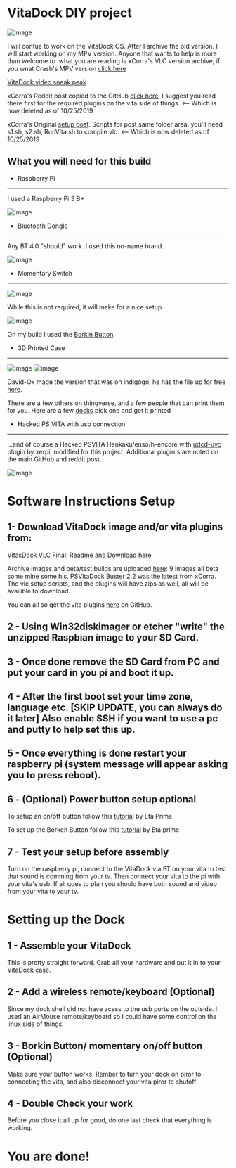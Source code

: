 # VitaDock DIY project
![image](https://github.com/CrashCortez/vitadock-setup/blob/master/icons/dock.jpg)

I will contue to work on the VitaDock OS. After I archive the old version. I will start working on my MPV version. Anyone that wants to help is more than welcome to. what you are reading is xCorra's VLC version archive, if you wnat Crash's MPV version [click here](https://github.com/CrashCortez/vitadock-mpv)

[VitaDock video sneak peak](https://www.youtube.com/watch?v=uhU4KG8FZ6s)

xCorra's Reddit post copied to the GitHub [click here](https://github.com/CrashCortez/vitadock-vlc), I suggest you read there first for the required plugins on the vita side of things. <-- Which is now deleted as of 10/25/2019

xCorra's Original [setup post](https://github.com/CrashCortez/VitaDock-DIY/tree/master/rpi%20vlc%20setup%20scripts). Scripts for post same folder area. you'll need s1.sh, s2.sh, RunVita.sh to compile vlc. <-- Which is now deleted as of 10/25/2019


What you will need for this build
------------------------------------
- Raspberry Pi
----
I used a Raspberry Pi 3 B+

![image](https://github.com/CrashCortez/vitadock-setup/blob/master/icons/pi3b+.jpg)

- Bluetooth Dongle
-----

Any BT 4.0 "should" work. I used this no-name brand.

![image](https://github.com/CrashCortez/vitadock-setup/blob/master/icons/bt%20dongle.jpg)

- Momentary Switch
-------

![image](https://github.com/CrashCortez/vitadock-setup/blob/master/icons/momentary.jpg)

While this is not required, it will make for a nice setup.

![image](https://github.com/CrashCortez/vitadock-setup/blob/master/icons/borken.jpg)

On my build I used the [Borkin Button](https://www.youtube.com/watch?v=A08IrJ3ECuA).  

- 3D Printed Case
--------
![image](https://github.com/CrashCortez/vitadock-setup/blob/master/icons/dock.jpg)
![image](https://github.com/CrashCortez/vitadock-setup/blob/master/icons/back.jpg)

David-Ox made the version that was on indigogo, he has the file up for free [here](https://www.thingiverse.com/thing:3942821).

There are a few others on thingverse, and a few people that can print them for you. Here are a few [docks](https://www.thingiverse.com/search?q=vita+raspberry+pi&dwh=875cb8a1f5323f8) pick one and get it printed

- Hacked PS VITA with usb connection
-------
...and of course a Hacked PSVITA Henkaku/enso/h-encore with [udcd-uvc](https://github.com/CrashCortez/vitadock-vlc) plugin by xerpi, modified for this project. Additional plugin's are noted on the main GitHub and reddit post.

![image](https://github.com/CrashCortez/vitadock-setup/blob/master/icons/vita.jpg)

# Software Instructions Setup


1- Download VitaDock image and/or vita plugins from:
-----
VitasDock VLC Final: [Readme](https://github.com/CrashCortez/vitadock-vlc/blob/master/release/README.md) and Download [here](https://drive.google.com/file/d/1athBPeKyaEyIVlC-bIuqu38SslV-cSaj/view?usp=drivesdk)

Archive images and beta/test builds are uploaded [here](https://drive.google.com/open?id=1oiDXRCN-kBG4QQrL1pw0TrwKVrxIPn1J): 9 images all beta some mine some his, PSVitaDock Buster 2.2 was the latest from xCorra. The vlc setup scripts, and the plugins will have zips as well, all will be availible to download.

You can all so get the vita plugins [here](https://github.com/CrashCortez/VitaDock-DIY/tree/master/vita%20plugins) on GitHub.

2 - Using Win32diskimager or etcher "write" the unzipped Raspbian image to your SD Card. 
----

3 - Once done remove the SD Card from PC and put your card in you pi and boot it up.
---

4 - After the first boot set your time zone, language etc. [SKIP UPDATE, you can always do it later] Also enable SSH if you want to use a pc and putty to help set this up.
------

5 - Once everything is done restart your raspberry pi (system message will appear asking you to press reboot).
----

6 - (Optional) Power button setup optional
-------
To setup an on/off button follow this [tutorial](https://www.youtube.com/watch?v=4nTuzIY0i3k) by Eta Prime

To set up the Borken Button follow this [tutorial](https://www.youtube.com/watch?v=A08IrJ3ECuA) by Eta prime 

7 - Test your setup before assembly
-----
Turn on the raspberry pi, connect to the VitaDock via BT on your vita to test that sound is comming from your tv. Then connect your vita to the pi with your vita's usb. If all goes to plan you should have both sound and video from your vita to your tv. 

# Setting up the Dock

1 - Assemble your VitaDock
-------
This is pretty straight forward. Grab all your hardware and put it in to your VitaDock case. 

2 - Add a wireless remote/keyboard (Optional)
-----
Since my dock shell did not have acess to the usb ports on the outside. I used an AirMouse remote/keyboard so I could have some control on the linux side of things. 

3 - Borkin Button/ momentary on/off button (Optional)
------
Make sure your button works. Rember to turn your dock on piror to connecting the vita, and also disconnect your vita piror to shutoff. 

4 - Double Check your work
----
Before you close it all up for good, do one last check that everything is working. 

# You are done!



